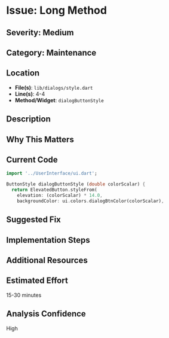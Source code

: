 # Issue: Long Method

## Severity: Medium

## Category: Maintenance

## Location
- **File(s)**: `lib/dialogs/style.dart`
- **Line(s)**: 4-4
- **Method/Widget**: `dialogButtonStyle`

## Description


## Why This Matters


## Current Code
```dart
import '../UserInterface/ui.dart';

ButtonStyle dialogButtonStyle (double colorScalar) {
  return ElevatedButton.styleFrom(
    elevation: (colorScalar) * 14.0,
    backgroundColor: ui.colors.dialogBtnColor(colorScalar),
```

## Suggested Fix


## Implementation Steps


## Additional Resources


## Estimated Effort
15-30 minutes

## Analysis Confidence
High
